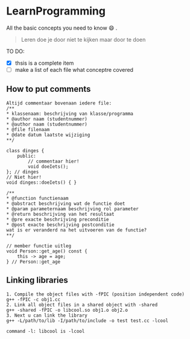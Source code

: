 # LearnProgramming
All the basic concepts you need to know :smile: .

> Leren doe je door niet te kijken maar door te doen

TO DO: 
- [x] thsis is a complete item
- [ ] make a list of each file what conceptre covered

## How to put comments
```
Altijd commentaar bovenaan iedere file:
/**
* klassenaam: beschrijving van klasse/programma
* @author naam (studentnummer)
* @author naam (studentnummer)
* @file filenaam
* @date datum laatste wijziging
**/
```

```
class dinges {
    public:
        // commentaar hier!
        void doeIets();
}; // dinges
// Niet hier!
void dinges::doeIets() { }
```

```
/**
* @function functienaam
* @abstract beschrijving wat de functie doet
* @param parameternaam beschrijving rol parameter
* @return beschrijving van het resultaat
* @pre exacte beschrijving preconditie
* @post exacte beschrijving postconditie
wat is er veranderd na het uitvoeren van de functie?
**/
```

```
// member functie uitleg
void Person::get_age() const {
    this -> age = age;
} // Person::get_age

```

## Linking libraries
```
1. Compile the object files with -fPIC (position independent code)
g++ -fPIC -c obj1.cc
2. Link all object files in a shared object with -shared
g++ -shared -fPIC -o libcool.so obj1.o obj2.o
3. Next u can link the library
g++ -L/path/to/lib -I/path/to/include -o test test.cc -lcool

command -l: libcool is -lcool
```
